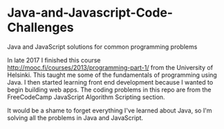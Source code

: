 # Java-and-Javascript-Code-Challenges
Java and JavaScript solutions for common programming problems

In late 2017 I finished this course http://mooc.fi/courses/2013/programming-part-1/ from the University of Helsinki. This taught me some of the fundamentals of programming using Java. I then started learning front end development because I wanted to begin building web apps. The coding problems in this repo are from the FreeCodeCamp JavaScript Algorithm Scripting section. 

It would be a shame to forget everything I've learned about Java, so I'm solving all the problems in Java and JavaScript.

